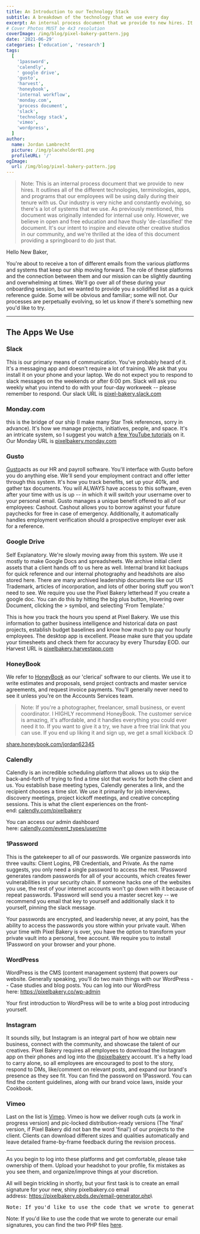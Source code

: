 ```yaml
---
title: An Introduction to our Technology Stack
subtitle: A breakdown of the technology that we use every day
excerpt: An internal process document that we provide to new hires. It outlines all of the different technologies, terminologies, apps, and programs that our employees will be using daily during their tenure with us.
# Cover Photos MUST be 4x3 resolution
coverImage: /img/blog/pixel-bakery-pattern.jpg
date: '2021-06-29'
categories: ['education', 'research']
tags:
  [
    '1password',
    'calendly',
    ' google drive',
    'gusto',
    'harvest',
    'honeybook',
    'internal workflow',
    'monday.com',
    'process document',
    'slack',
    'technology stack',
    'vimeo',
    'wordpress',
  ]
author:
  name: Jordan Lambrecht
  picture: /img/placeholder01.png
  profileURL: '/'
ogImage:
  url: /img/blog/pixel-bakery-pattern.jpg
---
```


> Note: This is an internal process document that we provide to new hires. It outlines all of the different technologies, terminologies, apps, and programs that our employees will be using daily during their tenure with us. Our industry is very niche and constantly evolving, so there's a lot of systems that we use. As previously mentioned, this document was originally intended for internal use only. However, we believe in open and free education and have thusly 'de-classified' the document. It's our intent to inspire and elevate other creative studios in our community, and we're thrilled at the idea of this document providing a springboard to do just that.

Hello New Baker,

You're about to receive a ton of different emails from the various platforms and systems that keep our ship moving forward. The role of these platforms and the connection between them and our mission can be slightly daunting and overwhelming at times. We'll go over all of these during your onboarding session, but we wanted to provide you a solidified list as a quick reference guide. Some will be obvious and familiar; some will not. Our processes are perpetually evolving, so let us know if there's something new you'd like to try.

---

## The Apps We Use

### Slack

This is our primary means of communication. You've probably heard of it. It's a messaging app and doesn't require a lot of training. We ask that you install it on your phone and your laptop. We do not expect you to respond to slack messages on the weekends or after 6:00 pm. Slack will ask you weekly what you intend to do with your four-day workweek -- please remember to respond. Our slack URL is [pixel-bakery.slack.com](https://pixel-bakery.slack.com/)

### Monday.com

this is the bridge of our ship (I make many Star Trek references, sorry in advance). It's how we manage projects, initiatives, people, and space. It's an intricate system, so I suggest you watch [a few YouTube tutorials](https://www.youtube.com/playlist?list=PLutcJfNEwNkQ13_Fra2PrPgy2VG-gI_1v) on it. Our Monday URL is [pixelbakery.monday.com](https://pixelbakery.monday.com/)

### Gusto

[Gusto](https://app.gusto.com/login)acts as our HR and payroll software. You'll interface with Gusto before you do anything else. We'll send your employment contract and offer letter through this system. It's how you track benefits, set up your 401k, and gather tax documents. You will ALWAYS have access to this software, even after your time with us is up -- in which it will switch your username over to your personal email. Gusto manages a unique benefit offered to all of our employees: Cashout. Cashout allows you to borrow against your future paychecks for free in case of emergency. Additionally, it automatically handles employment verification should a prospective employer ever ask for a reference.

### Google Drive

Self Explanatory. We're slowly moving away from this system. We use it mostly to make Google Docs and spreadsheets. We archive initial client assets that a client hands off to us here as well. Internal brand kit backups for quick reference and our internal photography and headshots are also stored here. There are many archived leadership documents like our US Trademark, articles of incorporation, and lots of other boring stuff you won't need to see. We require you use the Pixel Bakery letterhead If you create a google doc. You can do this by hitting the big plus button, Hovering over Document, clicking the > symbol, and selecting 'From Template.'

This is how you track the hours you spend at Pixel Bakery. We use this information to gather business intelligence and historical data on past projects, establish budget baselines and know how much to pay our hourly employees. The desktop app is excellent. Please make sure that you update your timesheets and check them for accuracy by every Thursday EOD. our Harvest URL is [pixelbakery.harvestapp.com](https://pixelbakery.harvestapp.com/)

### HoneyBook

We refer to [HoneyBook](https://honeybook.com/) as our 'clerical' software to our clients. We use it to write estimates and proposals, send project contracts and master service agreements, and request invoice payments. You'll generally never need to see it unless you're on the Accounts Services team.

> Note: If you're a photographer, freelancer, small business, or event coordinator. I HIGHLY recommend HoneyBook. The customer service is amazing, it's affordable, and it handles everything you could ever need it to. If you want to give it a try, we have a free trial link that you can use. If you end up liking it and sign up, we get a small kickback :D

[share.honeybook.com/jordan62345](http://share.honeybook.com/jordan62345)

### Calendly

Calendly is an incredible scheduling platform that allows us to skip the back-and-forth of trying to find a time slot that works for both the client and us. You establish base meeting types, Calendly generates a link, and the recipient chooses a time slot. We use it primarily for job interviews, discovery meetings, project kickoff meetings, and creative concepting sessions. This is what the client experiences on the front-end: [calendly.com/pixelbakery](https://calendly.com/pixelbakery/)

You can access our admin dashboard here: [calendly.com/event_types/user/me](https://calendly.com/event_types/user/me)

### 1Password

This is the gatekeeper to all of our passwords. We organize passwords into three vaults: Client Logins, PB Credentials, and Private. As the name suggests, you only need a single password to access the rest. 1Password generates random passwords for all of your accounts, which creates fewer vulnerabilities in your security chain. If someone hacks one of the websites you use, the rest of your internet accounts won't go down with it because of repeat passwords. 1Password will send you a master secret key -- we recommend you email that key to yourself and additionally slack it to yourself, pinning the slack message.

Your passwords are encrypted, and leadership never, at any point, has the ability to access the passwords you store within your private vault. When your time with Pixel Bakery is over, you have the option to transform your private vault into a personal, free account. We require you to install 1Password on your browser and your phone.

### WordPress

WordPress is the CMS (content management system) that powers our website. Generally speaking, you'll do two main things with our WordPress -- Case studies and blog posts. You can log into our WordPress here: <https://pixelbakery.co/wp-admin>

Your first introduction to WordPress will be to write a blog post introducing yourself.

### Instagram

It sounds silly, but Instagram is an integral part of how we obtain new business, connect with the community, and showcase the talent of our creatives. Pixel Bakery requires all employees to download the Instagram app on their phones and log into the [@pixelbakery](https://instagram.com/pixelbakery) account. It's a hefty load to carry alone, so all employees are encouraged to post to the story, respond to DMs, like/comment on relevant posts, and expand our brand's presence as they see fit. You can find the password on 1Password. You can find the content guidelines, along with our brand voice laws, inside your Cookbook.

### Vimeo

Last on the list is [Vimeo](https://vimeo.com/pixelbakery). Vimeo is how we deliver rough cuts (a work in progress version) and pic-locked distribution-ready versions (The 'final' version, if Pixel Bakery did not ban the word 'final') of our projects to the client. Clients can download different sizes and qualities automatically and leave detailed frame-by-frame feedback during the revision process.

---

As you begin to log into these platforms and get comfortable, please take ownership of them. Upload your headshot to your profile, fix mistakes as you see them, and organize/improve things at your discretion.

All will begin trickling in shortly, but your first task is to create an email signature for your new, shiny pixelbakery.co email address: <https://pixelbakery.pbds.dev/email-generator.php>\

<pre class="wp-block-preformatted mb-3">Note: If you'd like to use the code that we wrote to generate our email signatures, you can find the two PHP files <a href="https://gist.github.com/jordanlambrecht/7ea6da2ddcd1b1a6a6c8bb6bb49baf25" target="_blank" rel="noreferrer noopener">here</a>.</pre>

Note: If you'd like to use the code that we wrote to generate our email signatures, you can find the two PHP files [here](https://gist.github.com/jordanlambrecht/7ea6da2ddcd1b1a6a6c8bb6bb49baf25).
